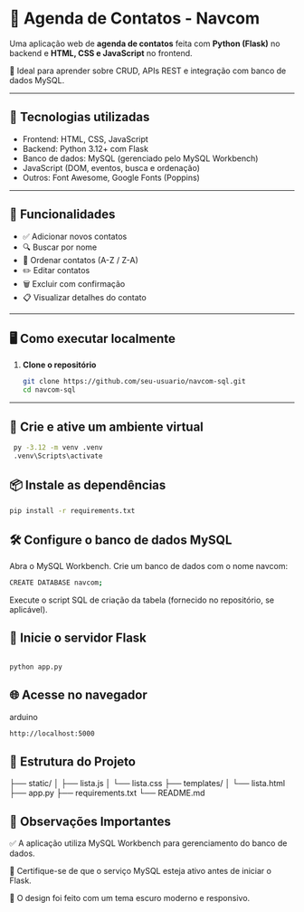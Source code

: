 # 📒 Agenda de Contatos - Navcom

Uma aplicação web de **agenda de contatos** feita com **Python (Flask)** no backend e **HTML, CSS e JavaScript** no frontend.

📂 Ideal para aprender sobre CRUD, APIs REST e integração com banco de dados MySQL.

---

## 🔧 Tecnologias utilizadas

- Frontend: HTML, CSS, JavaScript
- Backend: Python 3.12+ com Flask
- Banco de dados: MySQL (gerenciado pelo MySQL Workbench)
- JavaScript (DOM, eventos, busca e ordenação)
- Outros: Font Awesome, Google Fonts (Poppins)

---

## 🚀 Funcionalidades

- ✅ Adicionar novos contatos
- 🔍 Buscar por nome
- 🔄 Ordenar contatos (A-Z / Z-A)
- ✏️ Editar contatos
- 🗑️ Excluir com confirmação
- 📋 Visualizar detalhes do contato

---

## 🖥️ Como executar localmente

1. **Clone o repositório**
   ```bash
   git clone https://github.com/seu-usuario/navcom-sql.git
   cd navcom-sql
---
## 🐍 Crie e ative um ambiente virtual
  ```bash
   py -3.12 -m venv .venv
   .venv\Scripts\activate
```
## 📦 Instale as dependências
   ```bash
   pip install -r requirements.txt
```
## 🛠️ Configure o banco de dados MySQL
Abra o MySQL Workbench.
Crie um banco de dados com o nome navcom:
```bash
CREATE DATABASE navcom;
```
Execute o script SQL de criação da tabela (fornecido no repositório, se aplicável).

## 🚀 Inicie o servidor Flask
```bash

python app.py
```

## 🌐 Acesse no navegador
arduino
```bash
http://localhost:5000
```

## 📁 Estrutura do Projeto

├── static/
│   ├── lista.js
│   └── lista.css
├── templates/
│   └── lista.html
├── app.py
├── requirements.txt
└── README.md

## 🧠 Observações Importantes
✅ A aplicação utiliza MySQL Workbench para gerenciamento do banco de dados.

🔌 Certifique-se de que o serviço MySQL esteja ativo antes de iniciar o Flask.

🌙 O design foi feito com um tema escuro moderno e responsivo.
